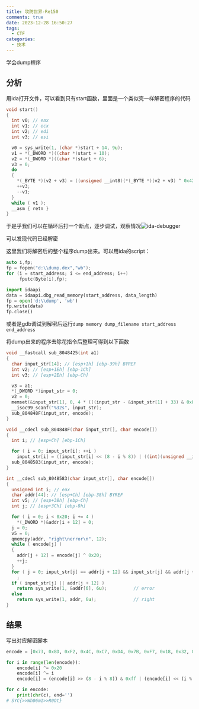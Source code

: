 ```yaml
---
title: 攻防世界-Re150
comments: true
date: 2023-12-28 16:50:27
tags:
  - CTF
categories:
  - 技术
---
```


学会dump程序
## 分析

用ida打开文件，可以看到只有start函数，里面是一个类似壳一样解密程序的代码

```c
void start()
{
  int v0; // eax
  int v1; // ecx
  int v2; // edi
  int v3; // esi

  v0 = sys_write(1, (char *)start + 14, 9u);
  v1 = *(_DWORD *)((char *)start + 10);
  v2 = *(_DWORD *)((char *)start + 6);
  v3 = 0;
  do
  {
    *(_BYTE *)(v2 + v3) = ((unsigned __int8)(*(_BYTE *)(v2 + v3) ^ 0x42) >> 3) | (32 * (*(_BYTE *)(v2 + v3) ^ 0x42));
    ++v3;
    --v1;
  }
  while ( v1 );
  __asm { retn }
}
```

于是乎我们可以在循环后打一个断点，逐步调试，观察情况![ida-debugger](https://img.0a0.moe/od/01tklsjzhf2odlypq6xvejclvdyymiojvn)

可以发现代码已经解密

这里我们将解密后的整个程序dump出来。可以用ida的script：

```c
auto i,fp;
fp = fopen("d:\\dump.dex","wb");
for (i = start_address; i <= end_address; i++)
     fputc(Byte(i),fp);
```

```python
import idaapi
data = idaapi.dbg_read_memory(start_address, data_length)
fp = open('d:\\dump', 'wb')
fp.write(data)
fp.close()
```

或者是gdb调试到解密后运行`dump memory dump_filename start_address end_address`

将dump出来的程序去除花指令后整理可得到以下函数

```c
void __fastcall sub_8048425(int a1)
{
  char input_str[14]; // [esp+1h] [ebp-39h] BYREF
  int v2; // [esp+1Eh] [ebp-1Ch]
  int v3; // [esp+2Eh] [ebp-Ch]

  v3 = a1;
  *(_DWORD *)input_str = 0;
  v2 = 0;
  memset(&input_str[1], 0, 4 * (((input_str - &input_str[1] + 33) & 0xFFFFFFFC) >> 2));
  __isoc99_scanf("%32s", input_str);
  sub_804848F(input_str, encode);
}
```

```c
void __cdecl sub_804848F(char input_str[], char encode[])
{
  int i; // [esp+Ch] [ebp-1Ch]

  for ( i = 0; input_str[i]; ++i )
    input_str[i] = ((input_str[i] << (8 - i % 8)) | ((int)(unsigned __int8)input_str[i] >> (i % 8))) ^ i;
  sub_8048583(input_str, encode);
}
```

```c
int __cdecl sub_8048583(char input_str[], char encode[])
{
  unsigned int i; // eax
  char addr[44]; // [esp+Ch] [ebp-38h] BYREF
  int v5; // [esp+38h] [ebp-Ch]
  int j; // [esp+3Ch] [ebp-8h]

  for ( i = 0; i < 0x20; i += 4 )
    *(_DWORD *)&addr[i + 12] = 0;
  j = 0;
  v5 = 0;
  qmemcpy(addr, "right\nerror\n", 12);
  while ( encode[j] )
  {
    addr[j + 12] = encode[j] ^ 0x20;
    ++j;
  }
  for ( j = 0; input_str[j] == addr[j + 12] && input_str[j] && addr[j + 12]; ++j )
    ;
  if ( input_str[j] || addr[j + 12] )
    return sys_write(1, &addr[6], 6u);          // error
  else
    return sys_write(1, addr, 6u);              // right
}
```

## 结果

写出对应解密脚本

```python
encode = [0x73, 0x8D, 0xF2, 0x4C, 0xC7, 0xD4, 0x7B, 0xF7, 0x18, 0x32, 0x71, 0x0D, 0xCF, 0xDC, 0x67, 0x4F, 0x7F, 0x0B, 0x6D]

for i in range(len(encode)):
    encode[i] ^= 0x20
    encode[i] ^= i
    encode[i] = (encode[i] >> (8 - i % 8)) & 0xff | (encode[i] << (i % 8)) & 0xff

for c in encode:
    print(chr(c), end='')
# SYC{>>Wh06m1>>R0Ot}
```

